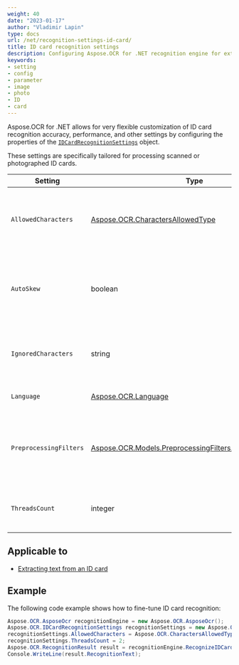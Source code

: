 ```yaml
---
weight: 40
date: "2023-01-17"
author: "Vladimir Lapin"
type: docs
url: /net/recognition-settings-id-card/
title: ID card recognition settings
description: Configuring Aspose.OCR for .NET recognition engine for extracting text from ID cards.
keywords:
- setting
- config
- parameter
- image
- photo
- ID
- card
---
```


Aspose.OCR for .NET allows for very flexible customization of ID card recognition accuracy, performance, and other settings by configuring the properties of the [`IDCardRecognitionSettings`](https://reference.aspose.com/ocr/net/aspose.ocr/idcardrecognitionsettings/) object.

These settings are specifically tailored for processing scanned or photographed ID cards.

Setting | Type | Default value | Description
------- | ---- | ------------- | -----------
`AllowedCharacters` | [Aspose.OCR.CharactersAllowedType](https://reference.aspose.com/ocr/net/aspose.ocr/charactersallowedtype/) | `Aspose.OCR.CharactersAllowedType.ALL` | The [predefined whitelist](/ocr/net/characters-whitelist/#predefined-character-sets) of characters Aspose.OCR engine will look for.
`AutoSkew` | boolean | `true` | Automatically [correct image tilt (deskew)](/ocr/net/deskew/) before proceeding to recognition.
`IgnoredCharacters` | string | _none_ | A [blacklist](/ocr/net/characters-blacklist/) of characters that are ignored during recognition.
`Language` | [Aspose.OCR.Language](https://reference.aspose.com/ocr/net/aspose.ocr/language/) | `Aspose.OCR.Language.None` | Specify a [language](/ocr/net/languages/) for recognition.
`PreprocessingFilters` | [Aspose.OCR.Models.PreprocessingFilters.PreprocessingFilter](https://reference.aspose.com/ocr/net/aspose.ocr.models.preprocessingfilters/preprocessingfilter/) | _none_ | Apply [image processing filters](/ocr/net/image-preprocessing/) that enhance an image before it is sent to the OCR engine.
`ThreadsCount` | integer | _auto_ | The number of [CPU threads](/ocr/net/multithreading/) used for recognition.

## Applicable to

- [Extracting text from an ID card](/ocr/net/recognition/id-card/)

## Example

The following code example shows how to fine-tune ID card recognition:

```csharp
Aspose.OCR.AsposeOcr recognitionEngine = new Aspose.OCR.AsposeOcr();
Aspose.OCR.IDCardRecognitionSettings recognitionSettings = new Aspose.OCR.IDCardRecognitionSettings();
recognitionSettings.AllowedCharacters = Aspose.OCR.CharactersAllowedType.LATIN_ALPHABET;
recognitionSettings.ThreadsCount = 2;
Aspose.OCR.RecognitionResult result = recognitionEngine.RecognizeIDCard("id-card.png", recognitionSettings);
Console.WriteLine(result.RecognitionText);
```
